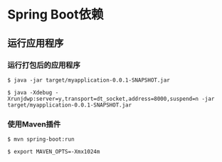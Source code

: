 # Spring Boot依赖

## 运行应用程序

### 运行打包后的应用程序

```shell
$ java -jar target/myapplication-0.0.1-SNAPSHOT.jar
```

```shell
$ java -Xdebug -Xrunjdwp:server=y,transport=dt_socket,address=8000,suspend=n -jar target/myapplication-0.0.1-SNAPSHOT.jar
```

### 使用Maven插件

```shell
$ mvn spring-boot:run
```

```shell
$ export MAVEN_OPTS=-Xmx1024m
```

















